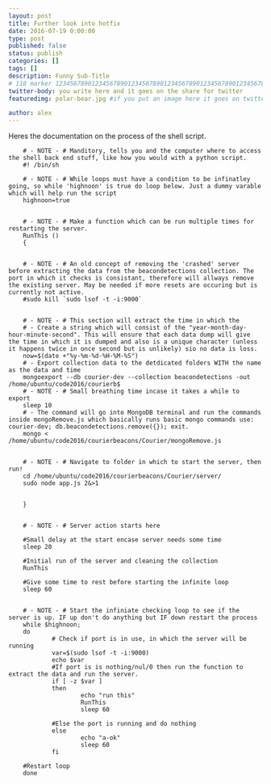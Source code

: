 ```yaml
---
layout: post
title: Further look into hotfix
date: 2016-07-19 0:00:00
type: post
published: false
status: publish
categories: []
tags: []
description: Funny Sub-Title
# 110 marker 1234567890123456789012345678901234567890123456789012345678901234567890123456789012345678901234567890123456789
twitter-body: you write here and it goes on the share for twitter
featuredimg: polar-bear.jpg #if you put an image here it goes on twitter too

author: alex
---
```




Heres the documentation on the process of the shell script.

        # - NOTE - # Manditory, tells you and the computer where to access the shell back end stuff, like how you would with a python script.
        #! /bin/sh

        # - NOTE - # While loops must have a condition to be infinatley going, so while 'highnoon' is true do loop below. Just a dummy varable which will help run the script
        highnoon=true


        # - NOTE - # Make a function which can be run multiple times for restarting the server.
        RunThis ()
        {


        # - NOTE - # An old concept of removing the 'crashed' server before extracting the data from the beacondetections collection. The port in which it checks is consistant, therefore will allways remove the existing server. May be needed if more resets are occuring but is currently not active.
        #sudo kill `sudo lsof -t -i:9000`


        # - NOTE - # This section will extract the time in which the 
        # - Create a string which will consist of the "year-month-day-hour-minute-second". This will ensure that each data dump will give the time in which it is dumped and also is a unique character (unless it happens twice in once second but is unlikely) sio no data is loss.
        now=$(date +"%y-%m-%d-%H-%M-%S")
        # - Export collection data to the detdicated folders WITH the name as the data and time
        mongoexport --db courier-dev --collection beacondetections -out /home/ubuntu/code2016/courierb$
        # - NOTE - # Small breathing time incase it takes a while to export
        sleep 10
        # - The command will go into MongoDB terminal and run the commands inside mongoRemove.js which basically runs basic mongo commands use: courier-dev; db.beacondetections.remove({}); exit.
        mongo < /home/ubuntu/code2016/courierbeacons/Courier/mongoRemove.js


        # - NOTE - # Navigate to folder in which to start the server, then run!
        cd /home/ubuntu/code2016/courierbeacons/Courier/server/
        sudo node app.js 2&>1


        }


        # - NOTE - # Server action starts here

        #Small delay at the start encase server needs some time
        sleep 20

        #Initial run of the server and cleaning the collection
        RunThis

        #Give some time to rest before starting the infinite loop
        sleep 60


        # - NOTE - # Start the infiniate checking loop to see if the server is up. IF up don't do anything but IF down restart the process
        while $highnoon;
        do
                # Check if port is in use, in which the server will be running
                var=$(sudo lsof -t -i:9000)
                echo $var
                #If port is is nothing/nul/0 then run the function to extract the data and run the server.
                if [ -z $var ]
                then
                        echo "run this"
                        RunThis
                        sleep 60
                
                #Else the port is running and do nothing
                else   
                        echo "a-ok"
                        sleep 60
                fi

        #Restart loop
        done
